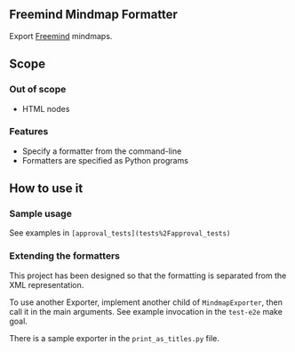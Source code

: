 ## Freemind Mindmap Formatter

Export [Freemind][0] mindmaps.

[0]: http://freemind.sourceforge.net/wiki/index.php/Main_Page

## Scope
### Out of scope

  * HTML nodes

### Features

  * Specify a formatter from the command-line
  * Formatters are specified as Python programs

## How to use it

### Sample usage

See examples in `[approval_tests](tests%2Fapproval_tests)`

### Extending the formatters

This project has been designed so that the formatting is separated from the XML representation.

To use another Exporter, implement another child of `MindmapExporter`, then call it in the main arguments.
See example invocation in the `test-e2e` make goal.

There is a sample exporter in the `print_as_titles.py` file.

